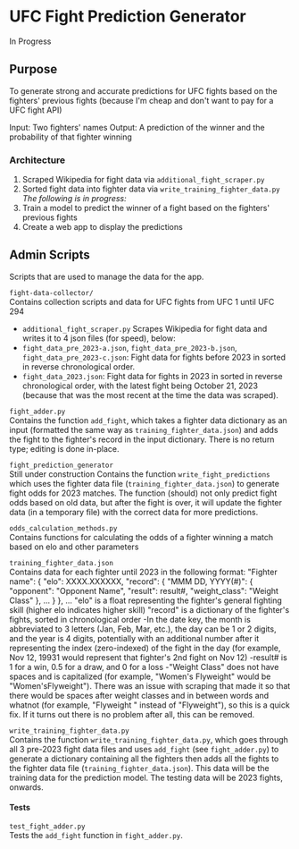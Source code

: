 # UFC Fight Prediction Generator
In Progress

## Purpose
To generate strong and accurate predictions for UFC fights based on the fighters' previous fights (because I'm cheap and don't want to pay for a UFC fight API)

Input: Two fighters' names
Output: A prediction of the winner and the probability of that fighter winning

### Architecture

1. Scraped Wikipedia for fight data via ```additional_fight_scraper.py```
2. Sorted fight data into fighter data via ```write_training_fighter_data.py```<br>
<i>The following is in progress:</i>
3. Train a model to predict the winner of a fight based on the fighters' previous fights
4. Create a web app to display the predictions

## Admin Scripts
Scripts that are used to manage the data for the app.

`fight-data-collector/` <br>
Contains collection scripts and data for UFC fights from UFC 1 until UFC 294
- `additional_fight_scraper.py` Scrapes Wikipedia for fight data and writes it to 4 json files (for speed), below:
- `fight_data_pre_2023-a.json`, `fight_data_pre_2023-b.json`, `fight_data_pre_2023-c.json`: Fight data for fights before 2023 in sorted in reverse chronological order.
- `fight_data_2023.json`: Fight data for fights in 2023 in sorted in reverse chronological order, with the latest fight being October 21, 2023 (because that was the most recent at the time the data was scraped).

`fight_adder.py`<br>
Contains the function `add_fight`, which takes a fighter data dictionary as an input (formatted the same way as `training_fighter_data.json`) and adds the fight to the fighter's record in the input dictionary. There is no return type; editing is done in-place.

`fight_prediction_generator`<br>
Still under construction
Contains the function `write_fight_predictions` which uses the fighter data file (`training_fighter_data.json`) to generate fight odds for 2023 matches. The function (should) not only predict fight odds based on old data, but after the fight is over, it will update the fighter data (in a temporary file) with the correct data for more predictions.

`odds_calculation_methods.py`<br>
Contains functions for calculating the odds of a fighter winning a match based on elo and other parameters

`training_fighter_data.json`<br>
Contains data for each fighter until 2023 in the following format:
"Fighter name": {
        "elo": XXXX.XXXXXX,
        "record": {
            "MMM DD, YYYY(#)": {
                "opponent": "Opponent Name",
                "result": result#,
                "weight_class": "Weight Class"
            },
            ...
        }
    },
    ...
"elo" is a float representing the fighter's general fighting skill (higher elo indicates higher skill)
"record" is a dictionary of the fighter's fights, sorted in chronological order
-In the date key, the month is abbreviated to 3 letters (Jan, Feb, Mar, etc.), the day can be 1 or 2 digits, and the year is 4 digits, potentially with an additional number after it representing the index (zero-indexed) of the fight in the day (for example, Nov 12, 19931 would represent that fighter's 2nd fight on Nov 12)
-result# is 1 for a win, 0.5 for a draw, and 0 for a loss
-"Weight Class" does not have spaces and is capitalized (for example, "Women's Flyweight" would be "Women'sFlyweight"). There was an issue with scraping that made it so that there would be spaces after weight classes and in between words and whatnot (for example, "Flyweight " instead of "Flyweight"), so this is a quick fix. If it turns out there is no problem after all, this can be removed.

`write_training_fighter_data.py`<br>
Contains the function `write_training_fighter_data.py`, which goes through all 3 pre-2023 fight data files and uses `add_fight` (see `fight_adder.py`) to generate a dictionary containing all the fighters then adds all the fights to the fighter data file (`training_fighter_data.json`).
This data will be the training data for the prediction model. The testing data will be 2023 fights, onwards.

#### Tests
`test_fight_adder.py`<br>
Tests the `add_fight` function in `fight_adder.py`.